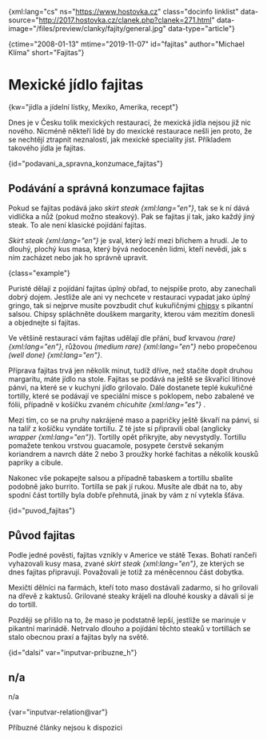 
{xml:lang="cs" ns="https://www.hostovka.cz" class="docinfo linklist" data-source="http://2017.hostovka.cz/clanek.php?clanek=271.html" data-image="/files/preview/clanky/fajity/general.jpg" data-type="article"}

{ctime="2008-01-13" mtime="2019-11-07" id="fajitas" author="Michael Klíma" short="Fajitas"}

# Mexické jídlo fajitas

<!-- generated attribute kw by user_udpatekw.sh on 2020-05-12, do not edit -->

{kw="jídla a jídelní lístky, Mexiko, Amerika, recept"}

Dnes je v Česku tolik mexických restaurací, že mexická jídla nejsou již nic nového. Nicméně někteří lidé by do mexické restaurace nešli jen proto, že se nechtějí ztrapnit neznalostí, jak mexické speciality jíst. Příkladem takového jídla je fajitas.

{id="podavani\_a\_spravna\_konzumace\_fajitas"}

## Podávání a správná konzumace fajitas

Pokud se fajitas podává jako _skirt steak {xml:lang="en"}_, tak se k ní dává vidlička a nůž (pokud možno steakový). Pak se fajitas jí tak, jako každý jiný steak. To ale není klasické pojídání fajitas.

_Skirt steak {xml:lang="en"}_ je sval, který leží mezi břichem a hrudí. Je to dlouhý, plochý kus masa, který bývá nedoceněn lidmi, kteří nevědí, jak s ním zacházet nebo jak ho správně upravit.

{class="example"}

Puristé dělají z pojídání fajitas úplný obřad, to nejspíše proto, aby zanechali dobrý dojem. Jestliže ale ani vy nechcete v restauraci vypadat jako úplný gringo, tak si nejprve musíte povzbudit chuť kukuřičnými [chipsy][1] s pikantní salsou. Chipsy spláchněte douškem margarity, kterou vám mezitím donesli a objednejte si fajitas.

Ve většině restaurací vám fajitas udělají dle přání, buď krvavou _(rare) {xml:lang="en"}_, růžovou _(medium rare) {xml:lang="en"}_ nebo propečenou _(well done) {xml:lang="en"}_.

Příprava fajitas trvá jen několik minut, tudíž dříve, než stačíte dopít druhou margaritu, máte jídlo na stole. Fajitas se podává na ještě se škvařící litinové pánvi, na které se v kuchyni jídlo grilovalo. Dále dostanete teplé kukuřičné tortilly, které se podávají ve speciální misce s poklopem, nebo zabalené ve fólii, případně v košíčku zvaném _chicuhite {xml:lang="es"}_ .

Mezi tím, co se na pruhy nakrájené maso a papričky ještě škvaří na pánvi, si na talíř z košíčku vyndáte tortillu. Z té jste si připravili obal (anglicky _wrapper {xml:lang="en"}_). Tortilly opět přikryjte, aby nevystydly. Tortillu pomažete tenkou vrstvou guacamole, posypete čerstvě sekaným koriandrem a navrch dáte 2 nebo 3 proužky horké fachitas a několik kousků papriky a cibule.

Nakonec vše pokapejte salsou a případně tabaskem a tortillu sbalíte podobně jako burrito. Tortilla se pak jí rukou. Musíte ale dbát na to, aby spodní část tortilly byla dobře přehnutá, jinak by vám z ní vytekla šťáva.

{id="puvod_fajitas"}

## Původ fajitas

Podle jedné pověsti, fajitas vznikly v Americe ve státě Texas. Bohatí rančeři vyhazovali kusy masa, zvané _skirt steak {xml:lang="en"}_, ze kterých se dnes fajitas připravují. Považovali je totiž za méněcennou část dobytka.

Mexičtí dělníci na farmách, kteří toto maso dostávali zadarmo, si ho grilovali na dřevě z kaktusů. Grilované steaky krájeli na dlouhé kousky a dávali si je do tortill.

Později se přišlo na to, že maso je podstatně lepší, jestliže se marinuje v pikantní marinádě. Netrvalo dlouho a pojídání těchto steaků v tortillách se stalo obecnou praxí a fajitas byly na světě.

{id="dalsi" var="inputvar-pribuzne_h"}

## n/a

n/a

{var="inputvar-relation@var"}

Příbuzné články nejsou k dispozici

 [1]: /chipsy

